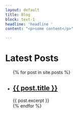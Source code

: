 ```yaml
---
layout: default
title: Blog
block: text-1
headline: 'headline '
content: "<p>some content</p>"

---
```

<h1>Latest Posts</h1>

<ul>
  {% for post in site.posts %}
    <li>
      <h2><a href="{{ post.url }}">{{ post.title }}</a></h2>
      {{ post.excerpt }}
    </li>
  {% endfor %}
</ul>
